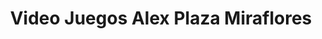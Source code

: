 ---
title: "Video Juegos Alex Plaza Miraflores"
url: /tegucigalpa/video-juegos-alex-plaza-miraflores/
shop: general
---
